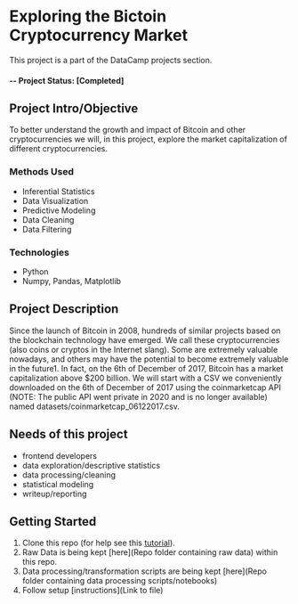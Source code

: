 # Exploring the Bictoin Cryptocurrency Market
This project is a part of the DataCamp projects section.

#### -- Project Status: [Completed]

## Project Intro/Objective
To better understand the growth and impact of Bitcoin and other cryptocurrencies we will, in this project, explore the market capitalization of different cryptocurrencies.

### Methods Used
* Inferential Statistics
* Data Visualization
* Predictive Modeling
* Data Cleaning
* Data Filtering

### Technologies
* Python
* Numpy, Pandas, Matplotlib

## Project Description
Since the launch of Bitcoin in 2008, hundreds of similar projects based on the blockchain technology have emerged. We call these cryptocurrencies (also coins or cryptos in the Internet slang). Some are extremely valuable nowadays, and others may have the potential to become extremely valuable in the future1. In fact, on the 6th of December of 2017, Bitcoin has a market capitalization above $200 billion.
We will start with a CSV we conveniently downloaded on the 6th of December of 2017 using the coinmarketcap API (NOTE: The public API went private in 2020 and is no longer available) named datasets/coinmarketcap_06122017.csv.

## Needs of this project

- frontend developers
- data exploration/descriptive statistics
- data processing/cleaning
- statistical modeling
- writeup/reporting


## Getting Started

1. Clone this repo (for help see this [tutorial](https://help.github.com/articles/cloning-a-repository/)).
2. Raw Data is being kept [here](Repo folder containing raw data) within this repo.   
3. Data processing/transformation scripts are being kept [here](Repo folder containing data processing scripts/notebooks)
4. Follow setup [instructions](Link to file)
